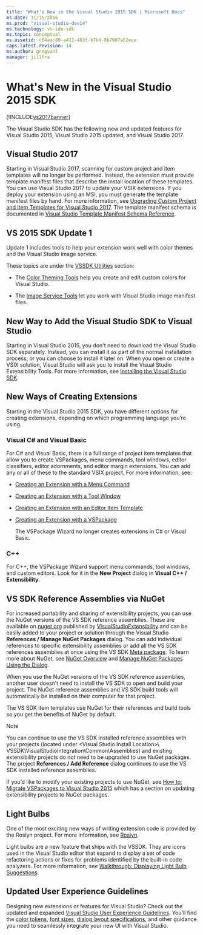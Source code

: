 ```yaml
---
title: "What's New in the Visual Studio 2015 SDK | Microsoft Docs"
ms.date: 11/15/2016
ms.prod: "visual-studio-dev14"
ms.technology: vs-ide-sdk
ms.topic: conceptual
ms.assetid: c64aac80-a411-463f-b7bd-8b7607a52ece
caps.latest.revision: 14
ms.author: gregvanl
manager: jillfra
---
```

# What&#39;s New in the Visual Studio 2015 SDK
[!INCLUDE[vs2017banner](../includes/vs2017banner.md)]

The Visual Studio SDK has the following new and updated features for Visual Studio 2015, Visual Studio 2015 updated, and Visual Studio 2017.

## Visual Studio 2017

Starting in Visual Studio 2017, scanning for custom project and item templates will no longer be performed. Instead, the extension must provide template manifest files that describe the install location of these templates. You can use Visual Studio 2017 to update your VSIX extensions. If you deploy your extension using an MSI, you must generate the template manifest files by hand. For more information, see [Upgrading Custom Project and Item Templates for Visual Studio 2017](/visualstudio/extensibility/upgrading-custom-project-and-item-templates-for-visual-studio-2017?view=vs-2015). The template manifest schema is documented in [Visual Studio Template Manifest Schema Reference](/visualstudio/extensibility/visual-studio-template-manifest-schema-reference).

## VS 2015 SDK Update 1
 Update 1 includes tools to help your extension work well with color themes and the Visual Studio image service.

 These topics are under the [VSSDK Utilities](../extensibility/internals/vssdk-utilities.md) section:

-   The [Color Theming Tools](../extensibility/internals/color-theming-tools.md) help you create and edit custom colors for Visual Studio.

-   The [Image Service Tools](../extensibility/internals/image-service-tools.md) let you work with Visual Studio image manifest files.

## New Way to Add the Visual Studio SDK to Visual Studio
 Starting in Visual Studio 2015, you don't need to download the Visual Studio SDK separately. Instead, you can install it as part of the normal installation process, or you can choose to install it later on. When you open or create  a VSIX solution, Visual Studio will ask you to install the Visual Studio Extensibility Tools. For more information, see [Installing the Visual Studio SDK](../extensibility/installing-the-visual-studio-sdk.md).

## New Ways of Creating Extensions
 Starting in the Visual Studio 2015 SDK, you have different options for creating extensions, depending on which programming language you’re using.

### Visual C# and Visual Basic
 For C# and Visual Basic, there is a full range of project item templates that allow you to create VSPackages, menu commands, tool windows, editor classifiers, editor adornments, and editor margin extensions. You can add any or all of these to the standard VSIX project. For more information, see:

-   [Creating an Extension with a Menu Command](../extensibility/creating-an-extension-with-a-menu-command.md)

-   [Creating an Extension with a Tool Window](../extensibility/creating-an-extension-with-a-tool-window.md)

-   [Creating an Extension with an Editor Item Template](../extensibility/creating-an-extension-with-an-editor-item-template.md)

-   [Creating an Extension with a VSPackage](../extensibility/creating-an-extension-with-a-vspackage.md)

     The VSPackage Wizard no longer creates extensions in C# or Visual Basic.

### C++
 For C++, the VSPackage Wizard support menu commands, tool windows, and custom editors. Look for it in the **New Project** dialog in **Visual C++ / Extensibility**.

## VS SDK Reference Assemblies via NuGet
 For increased portability and sharing of extensibility projects, you can use the NuGet versions of the VS SDK reference assemblies.  These are available on [nuget.org](http://www.nuget.org) published by [VisualStudioExtensibility](http://www.nuget.org/profiles/VisualStudioExtensibility) and can be easily added to your project or solution through the Visual Studio **References / Manage NuGet Packages** dialog. You can add individual references to specific extensibility assemblies or add all the VS SDK references assemblies at once using the VS SDK [Meta package](http://www.nuget.org/packages/VSSDK_Reference_Assemblies). To learn more about NuGet, see [NuGet Overview](http://docs.nuget.org/) and [Manage NuGet Packages Using the Dialog](http://docs.nuget.org/Consume/Package-Manager-Dialog).

 When you use the NuGet versions of the VS SDK reference assemblies, another user doesn’t need to install the VS SDK to open and build your project.  The NuGet reference assemblies and VS SDK build tools will automatically be installed on their computer for that project.

 The VS SDK item templates use NuGet for their references and build tools so you get the benefits of NuGet by default.

> [!NOTE]
>  You can continue to use the VS SDK installed reference assemblies with your projects (located under \<Visual Studio Install Location>\ VSSDK\VisualStudioIntegration\Common\Assemblies) and existing extensibility projects do not need to be upgraded to use NuGet packages.  The project **References / Add Reference** dialog continues to use the VS SDK installed reference assemblies.
>
>  If you’d like to modify your existing projects to use NuGet, see [How to: Migrate VSPackages to Visual Studio 2015](../extensibility/how-to-migrate-extensibility-projects-to-visual-studio-2015.md) which has a section on updating extensibility projects to NuGet packages.

## Light Bulbs
 One of the most exciting new ways of writing extension code is provided by the Roslyn project. For more information, see [Roslyn](https://github.com/dotnet/Roslyn).

 Light bulbs are a new feature that ships with the VSSDK. They are icons used in the Visual Studio editor that expand to display a set of code refactoring actions or fixes for problems identified by the built-in code analyzers. For more information, see [Walkthrough: Displaying Light Bulb Suggestions](../extensibility/walkthrough-displaying-light-bulb-suggestions.md).

## Updated User Experience Guidelines
 Designing new extensions or features for Visual Studio? Check out the updated and expanded [Visual Studio User Experience Guidelines](../extensibility/ux-guidelines/visual-studio-user-experience-guidelines.md).  You’ll find the [color tokens](../extensibility/ux-guidelines/shared-colors-for-visual-studio.md), [font sizes](../extensibility/ux-guidelines/fonts-and-formatting-for-visual-studio.md), [dialog layout specifications](../extensibility/ux-guidelines/layout-for-visual-studio.md), and other guidance you need to seamlessly integrate your new UI with Visual Studio.
